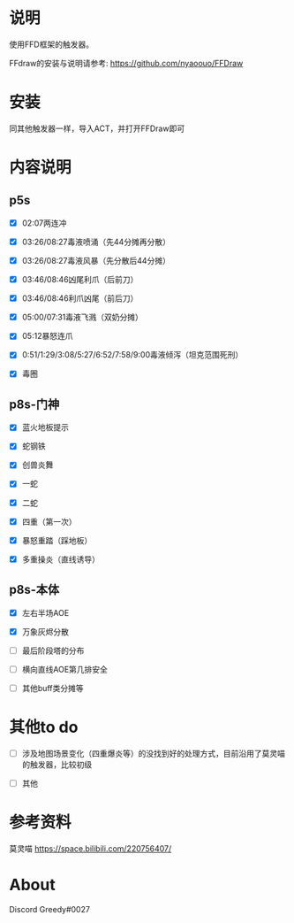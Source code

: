 # 说明

使用FFD框架的触发器。



FFdraw的安装与说明请参考: https://github.com/nyaoouo/FFDraw



# 安装

同其他触发器一样，导入ACT，并打开FFDraw即可





# 内容说明

## p5s

- [x] 02:07两连冲

- [x] 03:26/08:27毒液喷涌（先44分摊再分散）

- [x] 03:26/08:27毒液风暴（先分散后44分摊）

- [x] 03:46/08:46凶尾利爪（后前刀）

- [x] 03:46/08:46利爪凶尾（前后刀）

- [x] 05:00/07:31毒液飞溅（双奶分摊）

- [x] 05:12暴怒连爪

- [x] 0:51/1:29/3:08/5:27/6:52/7:58/9:00毒液倾泻（坦克范围死刑）

- [x] 毒圈



## p8s-门神

- [x] 蓝火地板提示

- [x] 蛇钢铁

- [x] 创兽炎舞

- [x] 一蛇

- [x] 二蛇

- [x] 四重（第一次）

- [x] 暴怒重踏（踩地板）

- [x] 多重操炎（直线诱导）

## p8s-本体

- [x] 左右半场AOE
- [x] 万象灰烬分散
- [ ] 最后阶段塔的分布
- [ ] 横向直线AOE第几排安全
- [ ] 其他buff类分摊等



# 其他to do

- [ ] 涉及地图场景变化（四重爆炎等）的没找到好的处理方式，目前沿用了莫灵喵的触发器，比较初级
- [ ] 其他



# 参考资料

莫灵喵 https://space.bilibili.com/220756407/



# About

Discord Greedy#0027
